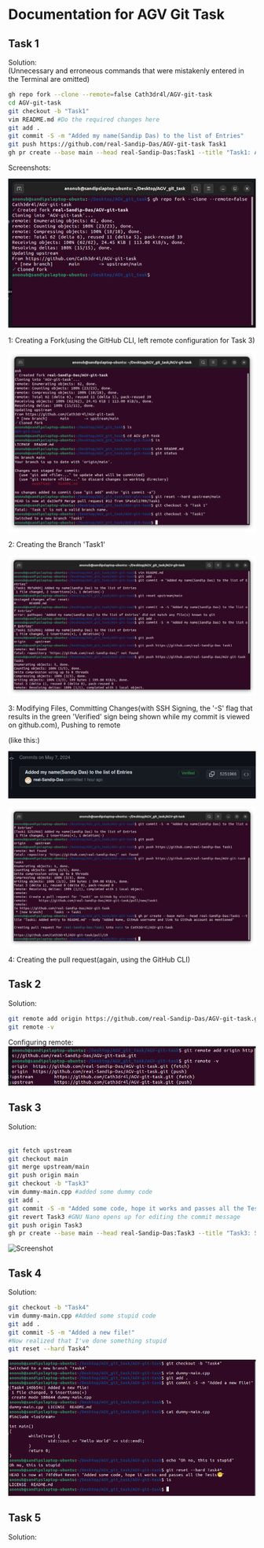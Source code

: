 # Documentation for AGV Git Task

## Task 1

Solution: \
(Unnecessary and erroneous commands that were mistakenly entered in the Terminal are omitted)

```bash
gh repo fork --clone --remote=false Cath3dr4l/AGV-git-task
cd AGV-git-task
git checkout -b "Task1"
vim README.md #Do the required changes here
git add .
git commit -S -m "Added my name(Sandip Das) to the list of Entries"
git push https://github.com/real-Sandip-Das/AGV-git-task Task1
gh pr create --base main --head real-Sandip-Das:Task1 --title "Task1: Added entry to README.md" --body "Added Name, GitHub username and link to Github account as mentioned"
```

Screenshots:

![1. Creating a Fork(left configuring remote for Task 3)](Images/Task%201/Fork.png)

1: Creating a Fork(using the GitHub CLI, left remote configuration for Task 3)

![2. Creating the Branch 'Task1'](Images/Task%201/Branching.png)

2: Creating the Branch 'Task1'

![3. Modifying Files, Committing Changes(with SSH Signing, the '-S' flag that results in the green 'Verified' sign being shown while my commit is viewed on github.com), Pushing to remote](Images/Task%201/Commit_Push.png)

3: Modifying Files, Committing Changes(with SSH Signing, the '-S' flag that results in the green 'Verified' sign being shown while my commit is viewed on github.com), Pushing to remote

(like this:)

![Verified](Images/Task%201/Verified.png)

![4. Creating the pull request(again, using the GitHub CLI)](Images/Task%201/PullReq.png)

4: Creating the pull request(again, using the GitHub CLI)

## Task 2

Solution:

```bash
git remote add origin https://github.com/real-Sandip-Das/AGV-git-task.git
git remote -v
```

Configuring remote:
![Adding remote](Images/Task%202/adding_remote.png)

## Task 3

Solution:

```bash

git fetch upstream
git checkout main
git merge upstream/main
git push origin main
git checkout -b "Task3"
vim dummy-main.cpp #added some dummy code
git add .
git commit -S -m "Added some code, hope it works and passes all the Tests😁"
git revert Task3 #GNU Nano opens up for editing the commit message
git push origin Task3
gh pr create --base main --head real-Sandip-Das:Task3 --title "Task3: Sandip Das" --body "Pull request for Task 3"
```

![Screenshot](Images/Task%202/image.png)

## Task 4

Solution:

```bash
git checkout -b "Task4"
vim dummy-main.cpp #Added some stupid code
git add .
git commit -S -m "Added a new file!"
#Now realized that I've done something stupid
git reset --hard Task4^
```

![Screenshot](Images/Task%204/image.png)

## Task 5

Solution:

```bash
```
